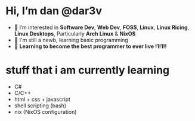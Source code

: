 # Hi, I’m dan @dar3v
- 👀 I’m interested in **Software Dev**, **Web Dev**, **FOSS**, **Linux**, **Linux Ricing**, **Linux Desktops**, Particularly **Arch Linux** & **NixOS**
- 🌱 I'm still a newb, learning basic programming
- 💪 **Learning to become the best programmer to ever live !1!1!!**

# stuff that i am currently learning
- C#
- C/C++
- html + css + javascript
- shell scripting (bash)
- nix (NixOS configuration)
